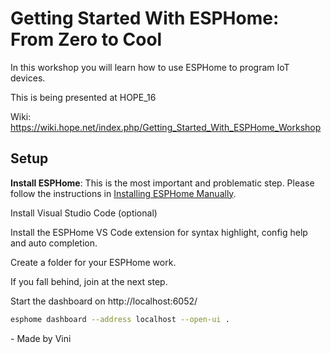 # Getting Started With ESPHome: From Zero to Cool

In this workshop you will learn how to use ESPHome to program IoT devices.

This is being presented at HOPE_16

Wiki: https://wiki.hope.net/index.php/Getting_Started_With_ESPHome_Workshop


## Setup

**Install ESPHome**: This is the most important and problematic step. Please follow the instructions in [Installing ESPHome Manually](https://esphome.io/guides/installing_esphome.html).

Install Visual Studio Code (optional)

Install the ESPHome VS Code extension for syntax highlight, config help and auto completion.

Create a folder for your ESPHome work.


If you fall behind, join at the next step.

Start the dashboard on http://localhost:6052/

```sh
esphome dashboard --address localhost --open-ui .
```

\- Made by Vini